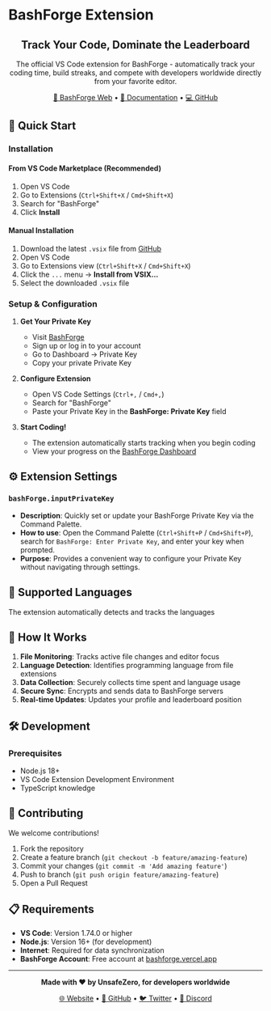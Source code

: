 # BashForge Extension

<div align="center">

## Track Your Code, Dominate the Leaderboard

The official VS Code extension for BashForge - automatically track your coding time, build streaks, and compete with developers worldwide directly from your favorite editor.

[🚀 BashForge Web](https://bashforge.vercel.app) • [📖 Documentation](https://bashforge.vercel.app/how-to-use) • [💻 GitHub](https://github.com/unsafe0x0/BashForge-Extension)

</div>

## 🚀 Quick Start

### Installation

#### From VS Code Marketplace (Recommended)

1. Open VS Code
2. Go to Extensions (`Ctrl+Shift+X` / `Cmd+Shift+X`)
3. Search for "BashForge"
4. Click **Install**

#### Manual Installation

1. Download the latest `.vsix` file from [GitHub](https://github.com/unsafe0x0/BashForge-Extension)
2. Open VS Code
3. Go to Extensions view (`Ctrl+Shift+X` / `Cmd+Shift+X`)
4. Click the `...` menu → **Install from VSIX...**
5. Select the downloaded `.vsix` file

### Setup & Configuration

1. **Get Your Private Key**
   - Visit [BashForge](https://bashforge.vercel.app)
   - Sign up or log in to your account
   - Go to Dashboard → Private Key
   - Copy your private Private Key

2. **Configure Extension**
   - Open VS Code Settings (`Ctrl+,` / `Cmd+,`)
   - Search for "BashForge"
   - Paste your Private Key in the **BashForge: Private Key** field

3. **Start Coding!**
   - The extension automatically starts tracking when you begin coding
   - View your progress on the [BashForge Dashboard](https://bashforge.vercel.app/dashboard)

## ⚙️ Extension Settings

### `bashForge.inputPrivateKey`

- **Description**: Quickly set or update your BashForge Private Key via the Command Palette.
- **How to use**: Open the Command Palette (`Ctrl+Shift+P` / `Cmd+Shift+P`), search for `BashForge: Enter Private Key`, and enter your key when prompted.
- **Purpose**: Provides a convenient way to configure your Private Key without navigating through settings.

## 🎯 Supported Languages

The extension automatically detects and tracks the languages


## 📁 How It Works

1. **File Monitoring**: Tracks active file changes and editor focus
2. **Language Detection**: Identifies programming language from file extensions
4. **Data Collection**: Securely collects time spent and language usage
5. **Secure Sync**: Encrypts and sends data to BashForge servers
6. **Real-time Updates**: Updates your profile and leaderboard position

## 🛠️ Development

### Prerequisites

- Node.js 18+
- VS Code Extension Development Environment
- TypeScript knowledge

## 🤝 Contributing

We welcome contributions!

1. Fork the repository
2. Create a feature branch (`git checkout -b feature/amazing-feature`)
3. Commit your changes (`git commit -m 'Add amazing feature'`)
4. Push to branch (`git push origin feature/amazing-feature`)
5. Open a Pull Request

## 📋 Requirements

- **VS Code**: Version 1.74.0 or higher
- **Node.js**: Version 16+ (for development)
- **Internet**: Required for data synchronization
- **BashForge Account**: Free account at [bashforge.vercel.app](https://bashforge.vercel.app)

---

<div align="center">

**Made with ❤️ by UnsafeZero, for developers worldwide**

[🌐 Website](https://bashforge.vercel.app) • [📱 GitHub](https://github.com/unsafe0x0) • [🐦 Twitter](https://twitter.com/unsafezero) • [💬 Discord](https://discord.gg/bashforge)

</div>
